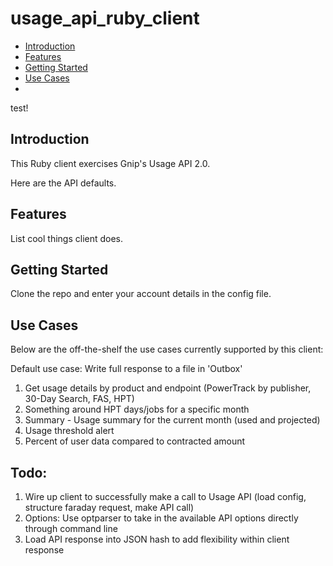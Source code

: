 # usage_api_ruby_client

+ [Introduction](#introduction)
+ [Features](#features)
+ [Getting Started](#getting-started)
+ [Use Cases](#use-cases)
+ 

test!

## Introduction <a id="introduction" class="tall">&nbsp;</a>

This Ruby client exercises Gnip's Usage API 2.0.

Here are the API defaults.

## Features <a id="features" class="tall">&nbsp;</a>

List cool things client does.

## Getting Started <a id="getting-started" class="tall">&nbsp;</a>

Clone the repo and enter your account details in the config file.

## Use Cases <a id="use-cases" class="tall">&nbsp;</a>

Below are the off-the-shelf the use cases currently supported by this client:

Default use case: Write full response to a file in 'Outbox'

1. Get usage details by product and endpoint (PowerTrack by publisher, 30-Day Search, FAS, HPT)
2. Something around HPT days/jobs for a specific month
3. Summary - Usage summary for the current month (used and projected)
4. Usage threshold alert
5. Percent of user data compared to contracted amount

## Todo:

1. Wire up client to successfully make a call to Usage API (load config, structure faraday request, make API call)
2. Options: Use optparser to take in the available API options directly through command line
3. Load API response into JSON hash to add flexibility within client response

